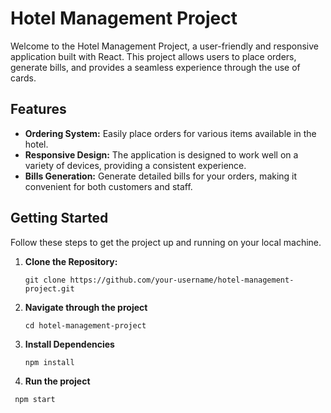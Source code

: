 # Hotel Management Project

Welcome to the Hotel Management Project, a user-friendly and responsive application built with React. This project allows users to place orders, generate bills, and provides a seamless experience through the use of cards.

## Features

- **Ordering System:** Easily place orders for various items available in the hotel.
- **Responsive Design:** The application is designed to work well on a variety of devices, providing a consistent experience.
- **Bills Generation:** Generate detailed bills for your orders, making it convenient for both customers and staff.

## Getting Started

Follow these steps to get the project up and running on your local machine.

1. **Clone the Repository:**
   ```
   git clone https://github.com/your-username/hotel-management-project.git
    ```
2. **Navigate through the project**
    ```
   cd hotel-management-project
    ```
3. **Install Dependencies**
    ```
   npm install
    ```
3. **Run the project**
  ```
   npm start
  ```